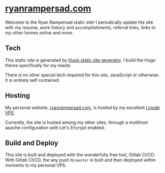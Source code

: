 [ryanrampersad.com](https://ryanrampersad.com?gitlab)
===================

Welcome to the Ryan Rampersad static site! I periodically update the site with my resume, work history and accomplishments, referral links, links to my other homes online and more.

## Tech

This static site is generated by [Hugo static site generator](https://gohugo.io/). I build the Hugo theme specifically for my needs.

There is no other special tech required for this site, JavaScript or otherwise. It is entirely self contained.

## Hosting

My personal website, [ryanrampersad.com](https://ryanrampersad.com?gitlab), is hosted by my excellent [Linode VPS](https://adept.work/refln).

Currently, the site is hosted among my other sites, through a multihost apache configuration with Let's Encrypt enabled.

## Build and Deploy

This site is built and deployed with the wonderfully free tool, Gitlab CI/CD. With Gitlab CI/CD, the any push to `master` is built and then deployed within moments to my personal VPS.